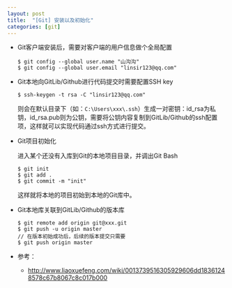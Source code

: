 ```yaml
---
layout: post
title:  "[Git] 安装以及初始化"
categories: [git]
---
```


+ Git客户端安装后，需要对客户端的用户信息做个全局配置

	```
	$ git config --global user.name "山沟沟"
	$ git config --global user.email "linsir123@qq.com"
	```

+ Git本地向GitLib/Github进行代码提交时需要配置SSH key
	
	```
	$ ssh-keygen -t rsa -C "linsir123@qq.com"
	```

	则会在默认目录下（如：`C:\Users\xxx\.ssh`）生成一对密钥：id_rsa为私钥，id_rsa.pub则为公钥，需要将公钥内容复制到GitLib/Github的ssh配置项，这样就可以实现代码通过ssh方式进行提交。

+ Git项目初始化

	进入某个还没有入库到Git的本地项目目录，并调出Git Bash

	```
	$ git init
	$ git add .
	$ git commit -m "init"
	```

	这样就将本地的项目初始到本地的Git库中。

+ Git本地库关联到GitLib/Github的版本库

	```
	$ git remote add origin git@xxx.git
	$ git push -u origin master
	// 在版本初始成功后，后续的版本提交只需要
	$ git push origin master
	```

+ 参考：
	- http://www.liaoxuefeng.com/wiki/0013739516305929606dd18361248578c67b8067c8c017b000
	